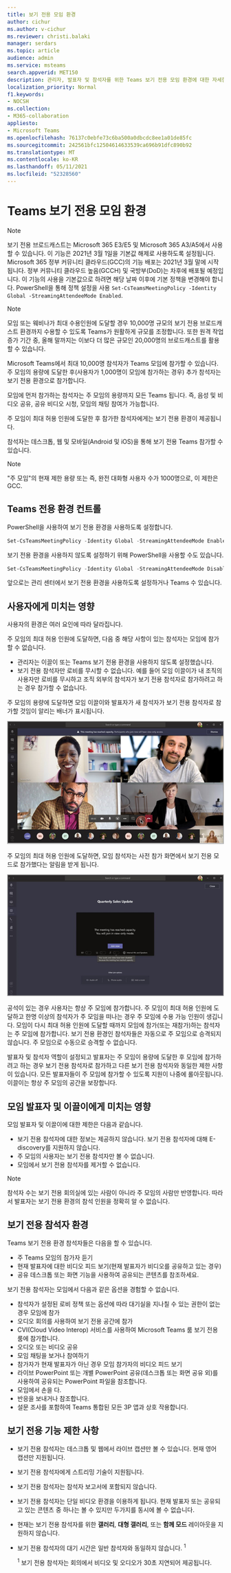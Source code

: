 ```yaml
---
title: 보기 전용 모임 환경
author: cichur
ms.author: v-cichur
ms.reviewer: christi.balaki
manager: serdars
ms.topic: article
audience: admin
ms.service: msteams
search.appverid: MET150
description: 관리자, 발표자 및 참석자를 위한 Teams 보기 전용 모임 환경에 대한 자세한 내용 알아보기
localization_priority: Normal
f1.keywords:
- NOCSH
ms.collection:
- M365-collaboration
appliesto:
- Microsoft Teams
ms.openlocfilehash: 76137c0ebfe73c6ba500a0dbcdc8ee1a01de85fc
ms.sourcegitcommit: 242561bfc12504614633539ca696b91dfc890b92
ms.translationtype: MT
ms.contentlocale: ko-KR
ms.lasthandoff: 05/11/2021
ms.locfileid: "52328560"
---
```

# <a name="teams-view-only-meeting-experience"></a>Teams 보기 전용 모임 환경

> [!Note]
> 보기 전용 브로드캐스트는 Microsoft 365 E3/E5 및 Microsoft 365 A3/A5에서 사용할 수 있습니다. 이 기능은 2021년 3월 1일을 기본값 해제로 사용하도록 설정됩니다. Microsoft 365 정부 커뮤니티 클라우드(GCC)의 기능 배포는 2021년 3월 말에 시작됩니다. 정부 커뮤니티 클라우드 높음(GCCH) 및 국방부(DoD)는 차후에 배포될 예정입니다. 이 기능의 사용을 기본값으로 하려면 해당 날짜 이후에 기본 정책을 변경해야 합니다. PowerShell을 통해 정책 설정을 사용 `Set-CsTeamsMeetingPolicy -Identity Global -StreamingAttendeeMode Enabled`.

> [!Note]
> 모임 또는 웨비나가 최대 수용인원에 도달할 경우 10,000명 규모의 보기 전용 브로드캐스트 환경까지 수용할 수 있도록 Teams가 원활하게 규모를 조정합니다. 또한 원격 작업 증가 기간 중, 올해 말까지는 이보다 더 많은 규모인 20,000명의 브로드캐스트를 활용할 수 있습니다.

Microsoft Teams에서 최대 10,000명 참석자가 Teams 모임에 참가할 수 있습니다. 주 모임의 용량에 도달한 후(사용자가 1,000명이 모임에 참가하는 경우) 추가 참석자는 보기 전용 환경으로 참가합니다.

모임에 먼저 참가하는 참석자는 주 모임의 용량까지 모든 Teams 됩니다. 즉, 음성 및 비디오 공유, 공유 비디오 시청, 모임의 채팅 참여가 가능합니다.

주 모임이 최대 허용 인원에 도달한 후 참가한 참석자에게는 보기 전용 환경이 제공됩니다.

참석자는 데스크톱, 웹 및 모바일(Android 및 iOS)을 통해 보기 전용 Teams 참가할 수 있습니다.

> [!Note]
> "주 모임"의 현재 제한 용량 또는 즉, 완전 대화형 사용자 수가 1000명으로, 이 제한은 GCC.

## <a name="teams-view-only-experience-controls"></a>Teams 전용 환경 컨트롤

PowerShell을 사용하여 보기 전용 환경을 사용하도록 설정합니다.

```PowerShell
Set-CsTeamsMeetingPolicy -Identity Global -StreamingAttendeeMode Enabled
```

보기 전용 환경을 사용하지 않도록 설정하기 위해 PowerShell을 사용할 수도 있습니다.

```PowerShell
Set-CsTeamsMeetingPolicy -Identity Global -StreamingAttendeeMode Disabled
```

앞으로는 관리 센터에서 보기 전용 환경을 사용하도록 설정하거나 Teams 수 있습니다.

## <a name="impact-to-users"></a>사용자에게 미치는 영향

사용자의 환경은 여러 요인에 따라 달라집니다.

주 모임의 최대 허용 인원에 도달하면, 다음 중 해당 사항이 있는 참석자는 모임에 참가할 수 없습니다.

- 관리자는 이끌이 또는 Teams 보기 전용 환경을 사용하지 않도록 설정했습니다.
- 보기 전용 참석자만 로비를 무시할 수 없습니다. 예를 들어 모임 이끌이가 내 조직의 사용자만  로비를 무시하고 조직 외부의 참석자가 보기 전용 참석자로 참가하려고 하는 경우 참가할 수 없습니다.

주 모임의 용량에 도달하면 모임 이끌이와 발표자가 새 참석자가 보기 전용 참석자로 참가할 것임이 알리는 배너가 표시됩니다.

  ![이끌이 및 발표자에 대한 Teams 클라이언트 및 배너 메시지](media/chat-and-banner-message.png)

주 모임의 최대 허용 인원에 도달하면, 모임 참석자는 사전 참가 화면에서 보기 전용 모드로 참가했다는 알림을 받게 됩니다.

  ![Teams 사전 참가 화면과 참석자가 보기 전용 모드로 참가한다는 내용을 전하는 메시지](media/view-only-pre-join-screen.png)

공석이 있는 경우 사용자는 항상 주 모임에 참가합니다. 주 모임이 최대 허용 인원에 도달하고 한명 이상의 참석자가 주 모임을 떠나는 경우 주 모임에 수용 가능 인원이 생깁니다. 모임이 다시 최대 허용 인원에 도달할 때까지 모임에 참가(또는 재참가)하는 참석자는 주 모임에 참가합니다. 보기 전용 환경인 참석자들은 자동으로 주 모임으로 승격되지 않습니다. 주 모임으로 수동으로 승격할 수 없습니다.

발표자 및 참석자 역할이 설정되고 발표자는 주 모임이 용량에 도달한 후 모임에 참가하려고 하는 경우 보기 전용 참석자로 참가하고 다른 보기 전용 참석자와 동일한 제한 사항이 있습니다. 모든 발표자들이 주 모임에 참가할 수 있도록 지원이 나중에 롤아웃됩니다. 이끌이는 항상 주 모임의 공간을 보장합니다.

## <a name="impact-to-meeting-presenters-and-organizers"></a>모임 발표자 및 이끌이에게 미치는 영향

모임 발표자 및 이끌이에 대한 제한은 다음과 같습니다.

- 보기 전용 참석자에 대한 정보는 제공하지 않습니다. 보기 전용 참석자에 대해 E-discovery를 지원하지 않습니다.
- 주 모임의 사용자는 보기 전용 참석자만 볼 수 없습니다.
- 모임에서 보기 전용 참석자를 제거할 수 없습니다.

> [!Note]
> 참석자 수는 보기 전용 회의실에 있는 사람이 아니라 주 모임의 사람만 반영합니다. 따라서 발표자는 보기 전용 환경의 참석 인원을 정확히 알 수 없습니다.

## <a name="experience-for-view-only-attendees"></a>보기 전용 참석자 환경

Teams 보기 전용 환경 참석자들은 다음을 할 수 있습니다.

- 주 Teams 모임의 참가자 듣기
- 현재 발표자에 대한 비디오 피드 보기(현재 발표자가 비디오를 공유하고 있는 경우)
- 공유 데스크톱 또는 화면 기능을 사용하여 공유되는 콘텐츠를 참조하세요.

보기 전용 참석자는 모임에서 다음과 같은 옵션을 경험할 수 없습니다.

- 참석자가 설정된 로비 정책 또는 옵션에 따라 대기실을 지나칠 수 있는 권한이 없는 경우 모임에 참가
- 오디오 회의를 사용하여 보기 전용 공간에 참가
- CVI(Cloud Video Interop) 서비스를 사용하여 Microsoft Teams 룸 보기 전용 룸에 참가합니다.
- 오디오 또는 비디오 공유
- 모임 채팅을 보거나 참여하기
- 참가자가 현재 발표자가 아닌 경우 모임 참가자의 비디오 피드 보기
- 라이브 PowerPoint 또는 개별 PowerPoint 공유(데스크톱 또는 화면 공유 외)를 사용하여 공유되는 PowerPoint 파일을 참조합니다.
- 모임에서 손을 다.
- 반응을 보내거나 참조합니다.
- 설문 조사를 포함하여 Teams 통합된 모든 3P 앱과 상호 작용합니다.

## <a name="view-only-feature-limitations"></a>보기 전용 기능 제한 사항

- 보기 전용 참석자는 데스크톱 및 웹에서 라이브 캡션만 볼 수 있습니다. 현재 영어 캡션만 지원됩니다.
- 보기 전용 참석자에게 스트리밍 기술이 지원됩니다.
- 보기 전용 참석자는 참석자 보고서에 포함되지 않습니다.
- 보기 전용 참석자는 단일 비디오 환경을 이용하게 됩니다. 현재 발표자 또는 공유되고 있는 콘텐츠 중 하나는 볼 수 있지만 두가지를 동시에 볼 수 없습니다.
- 현재는 보기 전용 참석자를 위한 **갤러리**, **대형 갤러리**, 또는 **함께 모드** 레이아웃을 지원하지 않습니다.  
- 보기 전용 참석자의 대기 시간은 일반 참석자와 동일하지 않습니다. <sup>1</sup>

  <sup>1</sup> 보기 전용 참석자는 회의에서 비디오 및 오디오가 30초 지연되어 제공됩니다.  
